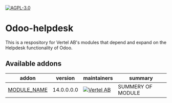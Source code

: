 [![AGPL-3.0](https://img.shields.io/badge/licence-AGPL--3-blue.svg)](https://www.gnu.org/licenses/agpl-3.0.en.html)

Odoo-helpdesk
================================================

This is a respository for Vertel AB's modules that depend and expand on the Helpdesk functionality of Odoo.

Available addons
----------------
addon | version | maintainers | summary
--- | --- | --- | ---
[MODULE_NAME](MODULE_NAME/) | 14.0.0.0.0 | [![Vertel AB](https://vertel.se/web/image/website/1/logo/Vertel)](https://vertel.se/) | SUMMERY OF MODULE


